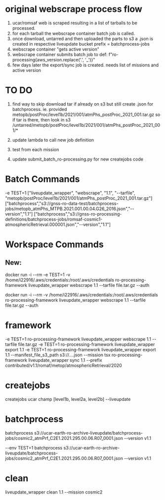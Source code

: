 # original webscrape process flow
  1. ucar/romsaf web is scraped resulting in a list of tarballs to be processed.
  2. for each tarball the webscrape container batch job is called.
  3. once download, untarred and then uploaded the parts to s3 a .json is created in respective liveupdate bucket prefix = batchprocess-jobs
  4. webscrape container "gets active version"
  5. webscrape container submits batch job to def: f"ro-processing{aws_version.replace('.', '_')}"
  6. few days later the export/sync job is created. needs list of missions and active version

# TO DO
1. find way to skip download tar if already on s3 but still create .json for batchprocess.
ie. provided metopb/postProc/level1b/2021/001/atmPhs_postProc_2021_001.tar.gz so if tar is there, then look in s3 /untarred/metopb/postProc/level1b/2021/001/atmPhs_postProc_2021_001/*

2. update lambda to call new job definition

3. test from each mission

4. update submit_batch_ro-processing.py for new createjobs code

# Batch Commands
-e TEST=1
["liveupdate_wrapper", "webscrape", "1.1", "--tarfile", "metopb/postProc/level1b/2021/001/atmPhs_postProc_2021_001.tar.gz"]
["batchprocess","s3://gnss-ro-data-test/batchprocess-jobs/metopb_atmPhs_MTPB.2021.001.00.04.G26_2016.json","--version","1.1"]
["batchprocess","s3://gnss-ro-processing-definitions/batchprocess-jobs/romsaf-cosmic1-atmosphericRetrieval.000001.json","--version","1.1"]

# Workspace Commands

## New:
docker run -i --rm -e TEST=1 -v /home/i22916/.aws/credentials:/root/.aws/credentials ro-processing-framework liveupdate_wrapper webscrape 1.1 --tarfile file.tar.gz --auth

docker run -i --rm -v /home/i22916/.aws/credentials:/root/.aws/credentials ro-processing-framework liveupdate_wrapper webscrape 1.1 --tarfile file.tar.gz --auth

# framework

-e TEST=1 ro-processing-framework liveupdate_wrapper webscrape 1.1 --tarfile file.tar.gz
-e TEST=1 ro-processing-framework liveupdate_wrapper export 1.1
-e TEST=1 ro-processing-framework liveupdate_wrapper export 1.1 --manifest_file_s3_path s3://....json --mission tsx
ro-processing-framework liveupdate_wrapper sync 1.1 --prefix contributed/v1.1/romaf/metop/atmosphericRetrieval/2020

# createjobs

createjobs ucar champ [level1b, level2a, level2b] --liveupdate

# batchprocess

batchprocess s3://ucar-earth-ro-archive-liveupdate/batchprocess-jobs/cosmic2_atmPrf_C2E1.2021.295.00.06.R07_0001.json  --version v1.1

--env TEST=1 batchprocess s3://ucar-earth-ro-archive-liveupdate/batchprocess-jobs/cosmic2_atmPrf_C2E1.2021.295.00.06.R07_0001.json  --version v1.1

# clean
liveupdate_wrapper clean 1.1 --mission cosmic2
